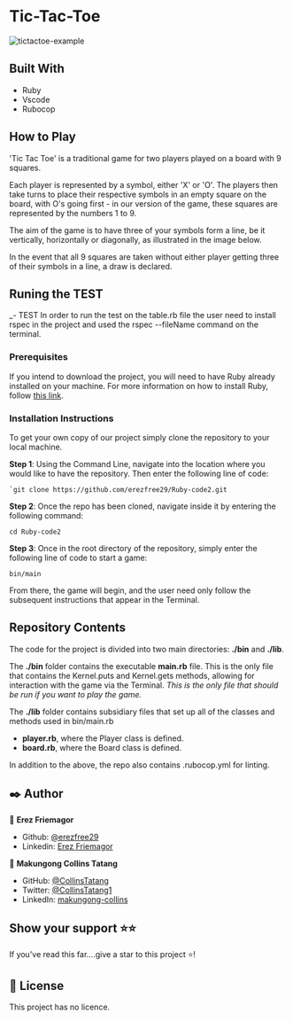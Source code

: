 # Tic-Tac-Toe

![tictactoe-example](https://cdn.pixabay.com/photo/2017/02/25/10/53/board-2097446_1280.jpg)


## Built With

- Ruby
- Vscode
- Rubocop


## How to Play

'Tic Tac Toe' is a traditional game for two players played on a board with 9 squares.

Each player is represented by a symbol, either 'X' or 'O'. The players then take turns to place their respective symbols in an empty square on the board, with O's going first - in our version of the game, these squares are represented by the numbers 1 to 9.

The aim of the game is to have three of your symbols form a line, be it vertically, horizontally or diagonally, as illustrated in the image below.

In the event that all 9 squares are taken without either player getting three of their symbols in a line, a draw is declared.


## Runing the TEST
_- TEST
In order to run the test on the table.rb file the user need to install rspec in the project and used the rspec --fileName command on the terminal. 

### Prerequisites

If you intend to download the project, you will need to have Ruby already installed on your machine. For more information on how to install Ruby, follow [this link](https://www.ruby-lang.org/en/downloads/).

### Installation Instructions

To get your own copy of our project simply clone the repository to your local machine.

**Step 1**: Using the Command Line, navigate into the location where you would like to have the repository. Then enter the following line of code:

```
`git clone https://github.com/erezfree29/Ruby-code2.git
```

**Step 2**: Once the repo has been cloned, navigate inside it by entering the following command:

`cd Ruby-code2`

**Step 3**: Once in the root directory of the repository, simply enter the following line of code to start a game:

`bin/main`

From there, the game will begin, and the user need only follow the subsequent instructions that appear in the Terminal.

## Repository Contents

The code for the project is divided into two main directories: **./bin** and **./lib**.

The **./bin** folder contains the executable **main.rb** file. This is the only file that contains the Kernel.puts and Kernel.gets methods, allowing for interaction with the game via the Terminal. _This is the only file that should be run if you want to play the game._

The **./lib** folder contains subsidiary files that set up all of the classes and methods used in bin/main.rb

- **player.rb**, where the Player class is defined.
- **board.rb**, where the Board class is defined.

In addition to the above, the repo also contains .rubocop.yml for linting.


## ✒️  Author <a name = "author"></a>

👤 **Erez Friemagor**
- Github: [@erezfree29](https://github.com/erezfree29)
- Linkedin: [Erez Friemagor](https://www.linkedin.com/in/mert-gunduz-875280202/)

👤 **Makungong Collins Tatang**
- GitHub: [@CollinsTatang](https://github.com/CollinsTatang)
- Twitter: [@CollinsTatang1](https://twitter.com/CollinsTatang1)
- LinkedIn: [makungong-collins](https://www.linkedin.com/in/makungong-collins-b43260190/)



## Show your support ⭐️⭐️

If you've read this far....give a star to this project ⭐️!

## 📝 License

This project has no licence.
